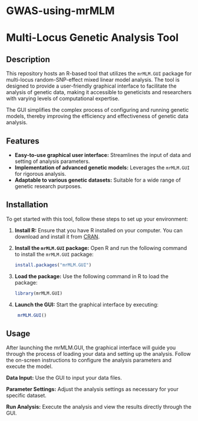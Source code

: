 # GWAS-using-mrMLM
# Multi-Locus Genetic Analysis Tool

## Description

This repository hosts an R-based tool that utilizes the `mrMLM.GUI` package for multi-locus random-SNP-effect mixed linear model analysis. The tool is designed to provide a user-friendly graphical interface to facilitate the analysis of genetic data, making it accessible to geneticists and researchers with varying levels of computational expertise.

The GUI simplifies the complex process of configuring and running genetic models, thereby improving the efficiency and effectiveness of genetic data analysis.

## Features

- **Easy-to-use graphical user interface:** Streamlines the input of data and setting of analysis parameters.
- **Implementation of advanced genetic models:** Leverages the `mrMLM.GUI` for rigorous analysis.
- **Adaptable to various genetic datasets:** Suitable for a wide range of genetic research purposes.

## Installation

To get started with this tool, follow these steps to set up your environment:

1. **Install R:**
   Ensure that you have R installed on your computer. You can download and install it from [CRAN](https://cran.r-project.org).

2. **Install the `mrMLM.GUI` package:**
   Open R and run the following command to install the `mrMLM.GUI` package:

   ```R
   install.packages("mrMLM.GUI")
   
3. **Load the package:**
   Use the following command in R to load the package:
   ```R
   library(mrMLM.GUI)
   
4. **Launch the GUI:**
   Start the graphical interface by executing:
   ```R
    mrMLM.GUI()

## Usage

After launching the mrMLM.GUI, the graphical interface will guide you through the process of loading your data and setting up the analysis. Follow the on-screen instructions to configure the analysis parameters and execute the model.

**Data Input:** Use the GUI to input your data files.

**Parameter Settings:** Adjust the analysis settings as necessary for your specific dataset.

**Run Analysis:** Execute the analysis and view the results directly through the GUI.
